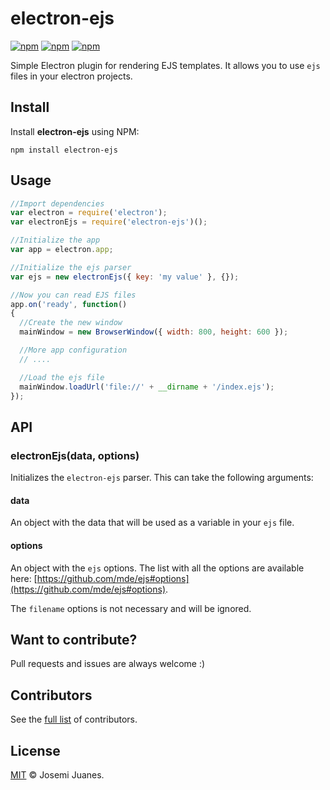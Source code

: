 # electron-ejs

[![npm](https://img.shields.io/npm/v/electron-ejs.svg?style=flat-square)](https://www.npmjs.com/package/electron-ejs)
[![npm](https://img.shields.io/npm/dt/electron-ejs.svg?style=flat-square)](https://www.npmjs.com/package/electron-ejs)
[![npm](https://img.shields.io/npm/l/electron-ejs.svg?style=flat-square)](https://github.com/jmjuanes/electron-ejs)

Simple Electron plugin for rendering EJS templates. It allows you to use `ejs` files in your electron projects.


## Install

Install **electron-ejs** using NPM:

```
npm install electron-ejs
```

## Usage

```javascript
//Import dependencies
var electron = require('electron');
var electronEjs = require('electron-ejs')();

//Initialize the app
var app = electron.app;

//Initialize the ejs parser
var ejs = new electronEjs({ key: 'my value' }, {});

//Now you can read EJS files
app.on('ready', function()
{
  //Create the new window
  mainWindow = new BrowserWindow({ width: 800, height: 600 });

  //More app configuration
  // ....

  //Load the ejs file
  mainWindow.loadUrl('file://' + __dirname + '/index.ejs');
});
```

## API

### electronEjs(data, options)

Initializes the `electron-ejs` parser. This can take the following arguments:

#### data

An object with the data that will be used as a variable in your `ejs` file.

#### options

An object with the `ejs` options. The list with all the options are available here: [https://github.com/mde/ejs#options](https://github.com/mde/ejs#options).

The `filename` options is not necessary and will be ignored.


## Want to contribute?

Pull requests and issues are always welcome :)

## Contributors

See the [full list](https://github.com/jmjuanes/electron-ejs/graphs/contributors) of contributors.


## License

[MIT](LICENSE) &copy; Josemi Juanes.
